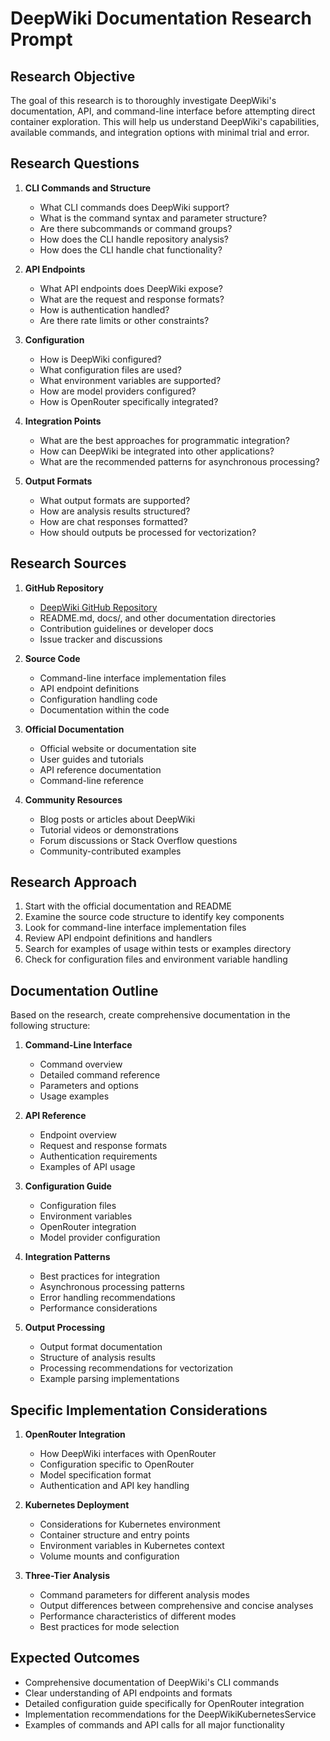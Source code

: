 # DeepWiki Documentation Research Prompt

## Research Objective

The goal of this research is to thoroughly investigate DeepWiki's documentation, API, and command-line interface before attempting direct container exploration. This will help us understand DeepWiki's capabilities, available commands, and integration options with minimal trial and error.

## Research Questions

1. **CLI Commands and Structure**
   - What CLI commands does DeepWiki support?
   - What is the command syntax and parameter structure?
   - Are there subcommands or command groups?
   - How does the CLI handle repository analysis?
   - How does the CLI handle chat functionality?

2. **API Endpoints**
   - What API endpoints does DeepWiki expose?
   - What are the request and response formats?
   - How is authentication handled?
   - Are there rate limits or other constraints?

3. **Configuration**
   - How is DeepWiki configured?
   - What configuration files are used?
   - What environment variables are supported?
   - How are model providers configured?
   - How is OpenRouter specifically integrated?

4. **Integration Points**
   - What are the best approaches for programmatic integration?
   - How can DeepWiki be integrated into other applications?
   - What are the recommended patterns for asynchronous processing?

5. **Output Formats**
   - What output formats are supported?
   - How are analysis results structured?
   - How are chat responses formatted?
   - How should outputs be processed for vectorization?

## Research Sources

1. **GitHub Repository**
   - [DeepWiki GitHub Repository](https://github.com/AsyncFuncAI/deepwiki-open)
   - README.md, docs/, and other documentation directories
   - Contribution guidelines or developer docs
   - Issue tracker and discussions

2. **Source Code**
   - Command-line interface implementation files
   - API endpoint definitions
   - Configuration handling code
   - Documentation within the code

3. **Official Documentation**
   - Official website or documentation site
   - User guides and tutorials
   - API reference documentation
   - Command-line reference

4. **Community Resources**
   - Blog posts or articles about DeepWiki
   - Tutorial videos or demonstrations
   - Forum discussions or Stack Overflow questions
   - Community-contributed examples

## Research Approach

1. Start with the official documentation and README
2. Examine the source code structure to identify key components
3. Look for command-line interface implementation files
4. Review API endpoint definitions and handlers
5. Search for examples of usage within tests or examples directory
6. Check for configuration files and environment variable handling

## Documentation Outline

Based on the research, create comprehensive documentation in the following structure:

1. **Command-Line Interface**
   - Command overview
   - Detailed command reference
   - Parameters and options
   - Usage examples

2. **API Reference**
   - Endpoint overview
   - Request and response formats
   - Authentication requirements
   - Examples of API usage

3. **Configuration Guide**
   - Configuration files
   - Environment variables
   - OpenRouter integration
   - Model provider configuration

4. **Integration Patterns**
   - Best practices for integration
   - Asynchronous processing patterns
   - Error handling recommendations
   - Performance considerations

5. **Output Processing**
   - Output format documentation
   - Structure of analysis results
   - Processing recommendations for vectorization
   - Example parsing implementations

## Specific Implementation Considerations

1. **OpenRouter Integration**
   - How DeepWiki interfaces with OpenRouter
   - Configuration specific to OpenRouter
   - Model specification format
   - Authentication and API key handling

2. **Kubernetes Deployment**
   - Considerations for Kubernetes environment
   - Container structure and entry points
   - Environment variables in Kubernetes context
   - Volume mounts and configuration

3. **Three-Tier Analysis**
   - Command parameters for different analysis modes
   - Output differences between comprehensive and concise analyses
   - Performance characteristics of different modes
   - Best practices for mode selection

## Expected Outcomes

- Comprehensive documentation of DeepWiki's CLI commands
- Clear understanding of API endpoints and formats
- Detailed configuration guide specifically for OpenRouter integration
- Implementation recommendations for the DeepWikiKubernetesService
- Examples of commands and API calls for all major functionality